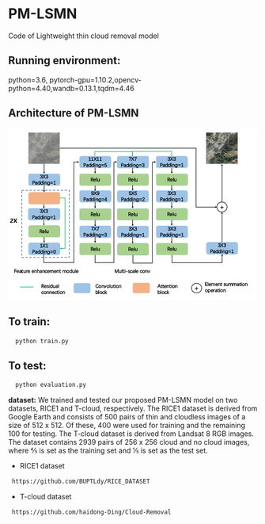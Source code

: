 # PM-LSMN
Code of Lightweight thin cloud removal model

## Running environment:
python=3.6, pytorch-gpu=1.10.2,opencv-python=4.40,wandb=0.13.1,tqdm=4.46

## Architecture of PM-LSMN
<img src='./Architecture.png'  width=648>

## To train: 
```bash
  python train.py 
```

## To test: 
```bash
  python evaluation.py 
```

**dataset:** We trained and tested our proposed PM-LSMN model on two datasets, RICE1 and T-cloud, respectively. The RICE1 dataset is derived from Google Earth and consists of 500 pairs of thin and cloudless images of a size of 512 x 512. Of these, 400 were used for training and the remaining 100 for testing. The T-cloud dataset is derived from Landsat 8 RGB images. The dataset contains 2939 pairs of 256 x 256 cloud and no cloud images, where 4⁄5 is set as the training set and 1⁄5 is set as the test set.
- RICE1 dataset
```bash
 https://github.com/BUPTLdy/RICE_DATASET
```
- T-cloud dataset
```bash
 https://github.com/haidong-Ding/Cloud-Removal
```
